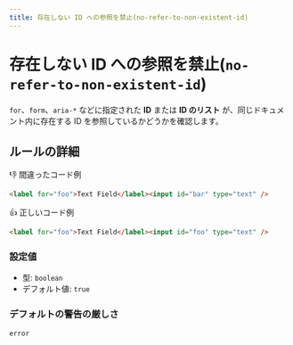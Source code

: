 ```yaml
---
title: 存在しない ID への参照を禁止(no-refer-to-non-existent-id)
---
```


# 存在しない ID への参照を禁止(`no-refer-to-non-existent-id`)

`for`、`form`、`aria-*` などに指定された **ID** または **ID のリスト** が、同じドキュメント内に存在する ID を参照しているかどうかを確認します。

## ルールの詳細

👎 間違ったコード例

```html
<label for="foo">Text Field</label><input id="bar" type="text" />
```

👍 正しいコード例

```html
<label for="foo">Text Field</label><input id="foo" type="text" />
```

### 設定値

- 型: `boolean`
- デフォルト値: `true`

### デフォルトの警告の厳しさ

`error`
